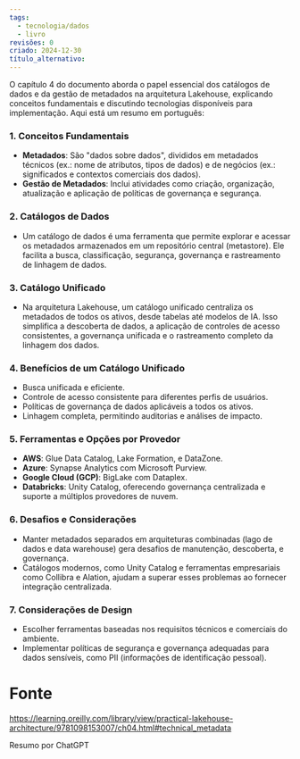 ```yaml
---
tags:
  - tecnologia/dados
  - livro
revisões: 0
criado: 2024-12-30
título_alternativo:
---
```

O capítulo 4 do documento aborda o papel essencial dos catálogos de dados e da gestão de metadados na arquitetura Lakehouse, explicando conceitos fundamentais e discutindo tecnologias disponíveis para implementação. Aqui está um resumo em português:
### 1. **Conceitos Fundamentais**
- **Metadados**: São "dados sobre dados", divididos em metadados técnicos (ex.: nome de atributos, tipos de dados) e de negócios (ex.: significados e contextos comerciais dos dados).
- **Gestão de Metadados**: Inclui atividades como criação, organização, atualização e aplicação de políticas de governança e segurança.
### 2. **Catálogos de Dados**
- Um catálogo de dados é uma ferramenta que permite explorar e acessar os metadados armazenados em um repositório central (metastore). Ele facilita a busca, classificação, segurança, governança e rastreamento de linhagem de dados.
### 3. **Catálogo Unificado**
- Na arquitetura Lakehouse, um catálogo unificado centraliza os metadados de todos os ativos, desde tabelas até modelos de IA. Isso simplifica a descoberta de dados, a aplicação de controles de acesso consistentes, a governança unificada e o rastreamento completo da linhagem dos dados.
### 4. **Benefícios de um Catálogo Unificado**
- Busca unificada e eficiente.
- Controle de acesso consistente para diferentes perfis de usuários.
- Políticas de governança de dados aplicáveis a todos os ativos.
- Linhagem completa, permitindo auditorias e análises de impacto.
### 5. **Ferramentas e Opções por Provedor**
- **AWS**: Glue Data Catalog, Lake Formation, e DataZone.
- **Azure**: Synapse Analytics com Microsoft Purview.
- **Google Cloud (GCP)**: BigLake com Dataplex.
- **Databricks**: Unity Catalog, oferecendo governança centralizada e suporte a múltiplos provedores de nuvem.
### 6. **Desafios e Considerações**
- Manter metadados separados em arquiteturas combinadas (lago de dados e data warehouse) gera desafios de manutenção, descoberta, e governança.
- Catálogos modernos, como Unity Catalog e ferramentas empresariais como Collibra e Alation, ajudam a superar esses problemas ao fornecer integração centralizada.
### 7. **Considerações de Design**
- Escolher ferramentas baseadas nos requisitos técnicos e comerciais do ambiente.
- Implementar políticas de segurança e governança adequadas para dados sensíveis, como PII (informações de identificação pessoal).
# Fonte
https://learning.oreilly.com/library/view/practical-lakehouse-architecture/9781098153007/ch04.html#technical_metadata

Resumo por ChatGPT
